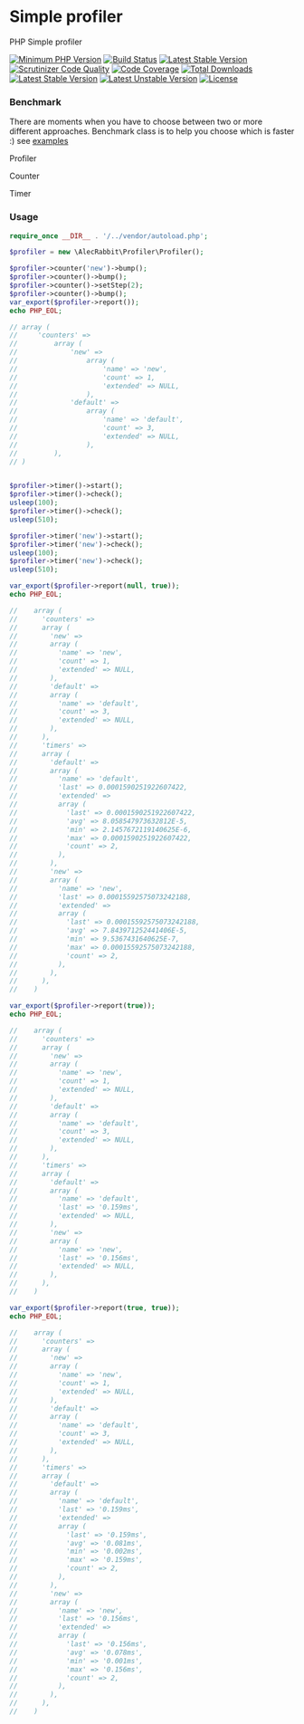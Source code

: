 # Simple profiler

PHP Simple profiler 

[![Minimum PHP Version](https://img.shields.io/badge/php-%3E%3D%207.2-8FA0BF.svg)](https://php.net/)
[![Build Status](https://travis-ci.com/alecrabbit/php-simple-profiler.svg?branch=master)](https://travis-ci.com/alecrabbit/php-simple-profiler)
[![Latest Stable Version](https://poser.pugx.org/alecrabbit/php-simple-profiler/v/stable)](https://packagist.org/packages/alecrabbit/php-simple-profiler)
[![Scrutinizer Code Quality](https://scrutinizer-ci.com/g/alecrabbit/php-simple-profiler/badges/quality-score.png?b=master)](https://scrutinizer-ci.com/g/alecrabbit/php-simple-profiler/?branch=master)
[![Code Coverage](https://scrutinizer-ci.com/g/alecrabbit/php-simple-profiler/badges/coverage.png?b=master)](https://scrutinizer-ci.com/g/alecrabbit/php-simple-profiler/?branch=master)
[![Total Downloads](https://poser.pugx.org/alecrabbit/php-simple-profiler/downloads)](https://packagist.org/packages/alecrabbit/php-simple-profiler)
[![Latest Stable Version](https://img.shields.io/packagist/v/alecrabbit/php-simple-profiler.svg)](https://packagist.org/packages/alecrabbit/php-simple-profiler)
[![Latest Unstable Version](https://poser.pugx.org/alecrabbit/php-simple-profiler/v/unstable)](https://packagist.org/packages/alecrabbit/php-simple-profiler)
[![License](https://poser.pugx.org/alecrabbit/php-simple-profiler/license)](https://packagist.org/packages/alecrabbit/php-simple-profiler)

### Benchmark
There are moments when you have to choose between two or more different approaches. Benchmark class is to help you choose which is faster :) see [examples](https://github.com/alecrabbit/php-simple-profiler/tree/master/examples)

Profiler

Counter

Timer

### Usage

```php
require_once __DIR__ . '/../vendor/autoload.php';

$profiler = new \AlecRabbit\Profiler\Profiler();

$profiler->counter('new')->bump();
$profiler->counter()->bump();
$profiler->counter()->setStep(2);
$profiler->counter()->bump();
var_export($profiler->report());
echo PHP_EOL;

// array (
//     'counters' =>
//         array (
//             'new' =>
//                 array (
//                     'name' => 'new',
//                     'count' => 1,
//                     'extended' => NULL,
//                 ),
//             'default' =>
//                 array (
//                     'name' => 'default',
//                     'count' => 3,
//                     'extended' => NULL,
//                 ),
//         ),
// )


$profiler->timer()->start();
$profiler->timer()->check();
usleep(100);
$profiler->timer()->check();
usleep(510);

$profiler->timer('new')->start();
$profiler->timer('new')->check();
usleep(100);
$profiler->timer('new')->check();
usleep(510);

var_export($profiler->report(null, true));
echo PHP_EOL;

//    array (
//      'counters' => 
//      array (
//        'new' => 
//        array (
//          'name' => 'new',
//          'count' => 1,
//          'extended' => NULL,
//        ),
//        'default' => 
//        array (
//          'name' => 'default',
//          'count' => 3,
//          'extended' => NULL,
//        ),
//      ),
//      'timers' => 
//      array (
//        'default' => 
//        array (
//          'name' => 'default',
//          'last' => 0.0001590251922607422,
//          'extended' => 
//          array (
//            'last' => 0.0001590251922607422,
//            'avg' => 8.058547973632812E-5,
//            'min' => 2.1457672119140625E-6,
//            'max' => 0.0001590251922607422,
//            'count' => 2,
//          ),
//        ),
//        'new' => 
//        array (
//          'name' => 'new',
//          'last' => 0.00015592575073242188,
//          'extended' => 
//          array (
//            'last' => 0.00015592575073242188,
//            'avg' => 7.843971252441406E-5,
//            'min' => 9.5367431640625E-7,
//            'max' => 0.00015592575073242188,
//            'count' => 2,
//          ),
//        ),
//      ),
//    )

var_export($profiler->report(true));
echo PHP_EOL;

//    array (
//      'counters' => 
//      array (
//        'new' => 
//        array (
//          'name' => 'new',
//          'count' => 1,
//          'extended' => NULL,
//        ),
//        'default' => 
//        array (
//          'name' => 'default',
//          'count' => 3,
//          'extended' => NULL,
//        ),
//      ),
//      'timers' => 
//      array (
//        'default' => 
//        array (
//          'name' => 'default',
//          'last' => '0.159ms',
//          'extended' => NULL,
//        ),
//        'new' => 
//        array (
//          'name' => 'new',
//          'last' => '0.156ms',
//          'extended' => NULL,
//        ),
//      ),
//    )

var_export($profiler->report(true, true));
echo PHP_EOL;

//    array (
//      'counters' => 
//      array (
//        'new' => 
//        array (
//          'name' => 'new',
//          'count' => 1,
//          'extended' => NULL,
//        ),
//        'default' => 
//        array (
//          'name' => 'default',
//          'count' => 3,
//          'extended' => NULL,
//        ),
//      ),
//      'timers' => 
//      array (
//        'default' => 
//        array (
//          'name' => 'default',
//          'last' => '0.159ms',
//          'extended' => 
//          array (
//            'last' => '0.159ms',
//            'avg' => '0.081ms',
//            'min' => '0.002ms',
//            'max' => '0.159ms',
//            'count' => 2,
//          ),
//        ),
//        'new' => 
//        array (
//          'name' => 'new',
//          'last' => '0.156ms',
//          'extended' => 
//          array (
//            'last' => '0.156ms',
//            'avg' => '0.078ms',
//            'min' => '0.001ms',
//            'max' => '0.156ms',
//            'count' => 2,
//          ),
//        ),
//      ),
//    )
```
